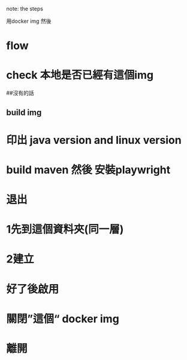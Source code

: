 note: the steps

用docker img 然後

# flow
# check 本地是否已經有這個img
##沒有的話
## build img
# 印出 java version and linux version
# build maven 然後 安裝playwright

# 退出
# 1先到這個資料夾(同一層)
# 2建立

# 好了後啟用 

# 關閉”這個“ docker img
# 離開